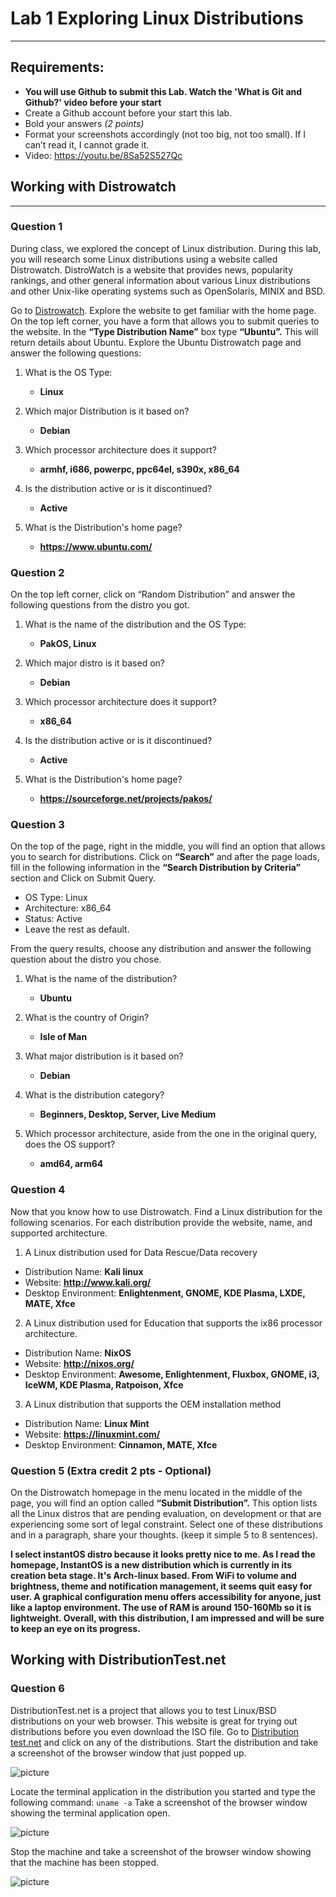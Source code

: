 # Lab 1 Exploring Linux Distributions
---
## Requirements:
* **You will use Github to submit this Lab. Watch the 'What is Git and Github?' video before your start**
* Create a Github account before your start this lab.
* Bold your answers *(2 points)*
* Format your screenshots accordingly (not too big, not too small). If I can’t read it, I cannot grade it.
* Video: https://youtu.be/8Sa52S527Qc


## Working with Distrowatch
---
### Question 1
During class, we explored the concept of Linux distribution. During this lab, you will research some Linux distributions using a website called Distrowatch. DistroWatch is a website that provides news, popularity rankings, and other general information about various Linux distributions and other Unix-like operating systems such as OpenSolaris, MINIX and BSD. 

Go to [Distrowatch](https://distrowatch.com/). Explore the website to get familiar with the home page. On the top left corner, you have a form that allows you to submit queries to the website. In the **“Type Distribution Name”** box type **“Ubuntu”.**  This will return details about Ubuntu. Explore the Ubuntu Distrowatch page and answer the following questions:

1. What is the OS Type: 
   * **Linux**

2. Which major Distribution is it based on?  
   * **Debian**

3. Which processor architecture does it support?  
   * **armhf, i686, powerpc, ppc64el, s390x, x86_64**

4. Is the distribution active or is it discontinued?  
   * **Active**

5. What is the Distribution's home page?  
   * **https://www.ubuntu.com/**

### Question 2
On the top left corner, click on “Random Distribution” and answer the following questions from the distro you got.
1. What is the name of the distribution and the OS Type: 
   * **PakOS, Linux**

2. Which major distro is it based on?  
   * **Debian**

3. Which processor architecture does it support?  
   * **x86_64**

4. Is the distribution active or is it discontinued?  
   * **Active**

5. What is the Distribution's home page?  
   * **https://sourceforge.net/projects/pakos/**

### Question 3
On the top of the page, right in the middle, you will find an option that allows you to search for distributions. 
Click on **“Search”** and after the page loads, fill in the following information in the **“Search Distribution by Criteria”** section and Click on Submit Query.
* OS Type: Linux
* Architecture: x86_64
* Status: Active
* Leave the rest as default.

From the query results, choose any distribution and answer the following question about the distro you chose.

1. What is the name of the distribution? 
   * **Ubuntu**

2. What is the country of Origin?
   * **Isle of Man**

3. What major distribution is it based on?
   * **Debian**

4. What is the distribution category?
   * **Beginners, Desktop, Server, Live Medium**

5. Which processor architecture, aside from the one in the original query, does the OS support?
   * **amd64, arm64**

### Question 4
Now that you know how to use Distrowatch. Find a Linux distribution for the following scenarios. For each distribution provide the website, name, and supported architecture.

1. A Linux distribution used for Data Rescue/Data recovery
* Distribution Name: **Kali linux**
* Website: **http://www.kali.org/**
* Desktop Environment: **Enlightenment, GNOME, KDE Plasma, LXDE, MATE, Xfce**

2. A Linux distribution used for Education that supports the ix86 processor architecture.
* Distribution Name: **NixOS**
* Website: **http://nixos.org/**
* Desktop Environment: **Awesome, Enlightenment, Fluxbox, GNOME, i3, IceWM, KDE Plasma, Ratpoison, Xfce**

3. A Linux distribution that supports the OEM installation method
* Distribution Name: **Linux Mint**
* Website: **https://linuxmint.com/**
* Desktop Environment: **Cinnamon, MATE, Xfce**

### Question 5 (Extra credit 2 pts - Optional)
On the Distrowatch homepage in the menu located in the middle of the page, you will find an option called **“Submit Distribution”.** This option lists all the Linux distros that are pending evaluation, on development or that are experiencing some sort of legal constraint.  Select one of these distributions and in a paragraph, share your thoughts. (keep it simple 5 to 8 sentences).

**I select instantOS distro because it looks pretty nice to me. As I read the homepage, InstantOS is a new distribution which is currently in its creation beta stage. It's Arch-linux based. From WiFi to volume and brightness, theme and notification management, it seems quit easy for user. A graphical configuration menu offers accessibility for anyone, just like a laptop environment. The use of RAM is around 150-160Mb so it is lightweight. Overall, with this distribution, I am impressed and will be sure to keep an eye on its progress.**


## Working with DistributionTest.net
### Question 6
DistributionTest.net is a project that allows you to test Linux/BSD distributions on your web browser. This website is great for trying out distributions before you even download the ISO file. Go to [Distribution test.net](https://distrotest.net/) and click on any of the distributions. Start the distribution and take a screenshot of the browser window that just popped up.

![picture](../imgs/pic1.PNG)

Locate the terminal application in the distribution you started and type the following command: `uname -a` Take a screenshot of the browser window showing the terminal application open.

![picture](../imgs/pic2.PNG)

Stop the machine and take a screenshot of the browser window showing that the machine has been stopped.

![picture](../imgs/pic3.PNG)